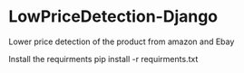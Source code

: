 # LowPriceDetection-Django
Lower price detection of the product from amazon and Ebay


Install the requirments
pip install -r requirments.txt
